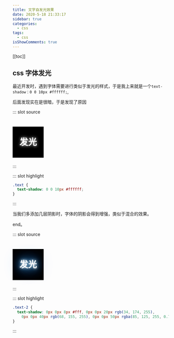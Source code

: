 ```yaml
---
title: 文字自发光效果
date: 2020-5-18 21:33:17
sidebar: true
categories:
  - css
tags:
  - css
isShowComments: true
---
```


[[toc]]

## css 字体发光

最近开发时，遇到字体需要进行类似于发光的样式，于是我上来就是一个`text-shadow：0 0 10px #ffffff;`,

后面发现实在是很暗，于是发现了原因

<style lang="scss">
.text {
   width: 100px;
   height: 100px;
   text-align: center;
   line-height: 100px;
   background: #000000;
   color: #ffffff;
   text-shadow: 0 0 10px #ffffff;
}

.text-2 {
    width: 100px;
   height: 100px;
   text-align: center;
   line-height: 100px;
   background: #000000;
   color: #ffffff;
    text-shadow: 0px 0px 8px #fff, 0px 0px 20px rgb(34, 174, 255),
    0px 0px 40px rgb(68, 155, 255), 0px 0px 50px rgba(85, 125, 255, 0.705);
}
</style>

<demo-block>
::: slot source
<h1 class="text">发光</h1>
:::

::: slot highlight

```scss
.text {
  text-shadow: 0 0 10px #ffffff;
}
```

:::
</demo-block>

[//]: ![文字自发光效果](/img/css/01_字体发光/1.png)

当我们多添加几层阴影时，字体的阴影会得到增强，类似于混合的效果。

end。

<demo-block>
::: slot source
<h1 class="text-2">发光</h1>
:::

::: slot highlight

```scss
.text-2 {
  text-shadow: 0px 0px 8px #fff, 0px 0px 20px rgb(34, 174, 255),
    0px 0px 40px rgb(68, 155, 255), 0px 0px 50px rgba(85, 125, 255, 0.705);
}
```

:::
</demo-block>

[//]: ![文字自发光效果](/img/css/01_字体发光/2.png)
